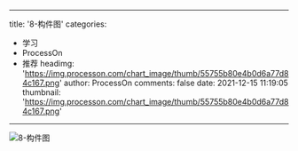 
---
title: '8-构件图'
categories: 
 - 学习
 - ProcessOn
 - 推荐
headimg: 'https://img.processon.com/chart_image/thumb/55755b80e4b0d6a77d84c167.png'
author: ProcessOn
comments: false
date: 2021-12-15 11:19:05
thumbnail: 'https://img.processon.com/chart_image/thumb/55755b80e4b0d6a77d84c167.png'
---

<div>   
<img class="thumb" alt="8-构件图" src="https://img.processon.com/chart_image/thumb/55755b80e4b0d6a77d84c167.png" referrerpolicy="no-referrer">
<p></p>  
</div>
            
